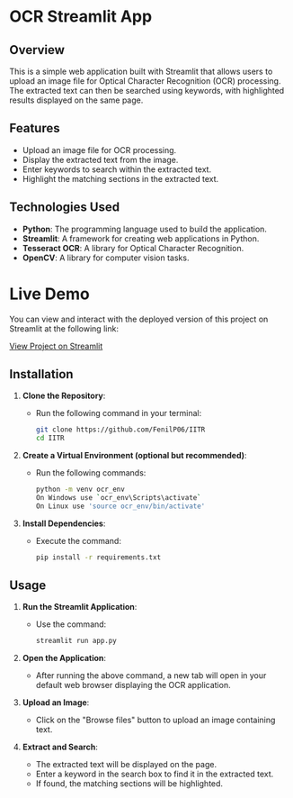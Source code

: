 # OCR Streamlit App

## Overview
This is a simple web application built with Streamlit that allows users to upload an image file for Optical Character Recognition (OCR) processing. The extracted text can then be searched using keywords, with highlighted results displayed on the same page.

## Features
- Upload an image file for OCR processing.
- Display the extracted text from the image.
- Enter keywords to search within the extracted text.
- Highlight the matching sections in the extracted text.

## Technologies Used
- **Python**: The programming language used to build the application.
- **Streamlit**: A framework for creating web applications in Python.
- **Tesseract OCR**: A library for Optical Character Recognition.
- **OpenCV**: A library for computer vision tasks.

# Live Demo

You can view and interact with the deployed version of this project on Streamlit at the following link:

[View Project on Streamlit](https://fenilocr.streamlit.app/)

## Installation

1. **Clone the Repository**:
   - Run the following command in your terminal:
     ```bash
     git clone https://github.com/FenilP06/IITR
     cd IITR
     ```

2. **Create a Virtual Environment (optional but recommended)**:
   - Run the following commands:
     ```bash
     python -m venv ocr_env
     On Windows use `ocr_env\Scripts\activate`
     On Linux use 'source ocr_env/bin/activate'
     ```

3. **Install Dependencies**:
   - Execute the command:
     ```bash
     pip install -r requirements.txt
     ```

## Usage

1. **Run the Streamlit Application**:
   - Use the command:
     ```bash
     streamlit run app.py
     ```

2. **Open the Application**:
   - After running the above command, a new tab will open in your default web browser displaying the OCR application.

3. **Upload an Image**:
   - Click on the "Browse files" button to upload an image containing text.

4. **Extract and Search**:
   - The extracted text will be displayed on the page.
   - Enter a keyword in the search box to find it in the extracted text.
   - If found, the matching sections will be highlighted.
